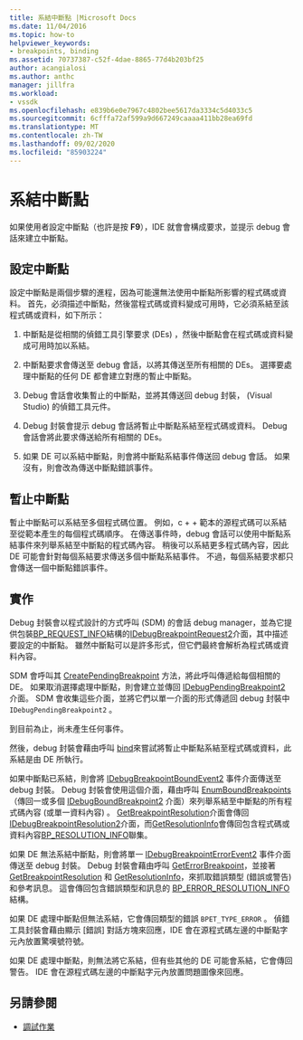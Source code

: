 ```yaml
---
title: 系結中斷點 |Microsoft Docs
ms.date: 11/04/2016
ms.topic: how-to
helpviewer_keywords:
- breakpoints, binding
ms.assetid: 70737387-c52f-4dae-8865-77d4b203bf25
author: acangialosi
ms.author: anthc
manager: jillfra
ms.workload:
- vssdk
ms.openlocfilehash: e839b6e0e7967c4802bee5617da3334c5d4033c5
ms.sourcegitcommit: 6cfffa72af599a9d667249caaaa411bb28ea69fd
ms.translationtype: MT
ms.contentlocale: zh-TW
ms.lasthandoff: 09/02/2020
ms.locfileid: "85903224"
---
```

# <a name="bind-breakpoints"></a>系結中斷點
如果使用者設定中斷點（也許是按 **F9**），IDE 就會會構成要求，並提示 debug 會話來建立中斷點。

## <a name="set-a-breakpoint"></a>設定中斷點
 設定中斷點是兩個步驟的進程，因為可能還無法使用中斷點所影響的程式碼或資料。 首先，必須描述中斷點，然後當程式碼或資料變成可用時，它必須系結至該程式碼或資料，如下所示：

1. 中斷點是從相關的偵錯工具引擎要求 (DEs) ，然後中斷點會在程式碼或資料變成可用時加以系結。

2. 中斷點要求會傳送至 debug 會話，以將其傳送至所有相關的 DEs。 選擇要處理中斷點的任何 DE 都會建立對應的暫止中斷點。

3. Debug 會話會收集暫止的中斷點，並將其傳送回 debug 封裝， (Visual Studio) 的偵錯工具元件。

4. Debug 封裝會提示 debug 會話將暫止中斷點系結至程式碼或資料。 Debug 會話會將此要求傳送給所有相關的 DEs。

5. 如果 DE 可以系結中斷點，則會將中斷點系結事件傳送回 debug 會話。 如果沒有，則會改為傳送中斷點錯誤事件。

## <a name="pending-breakpoints"></a>暫止中斷點
 暫止中斷點可以系結至多個程式碼位置。 例如，c + + 範本的源程式碼可以系結至從範本產生的每個程式碼順序。 在傳送事件時，debug 會話可以使用中斷點系結事件來列舉系結至中斷點的程式碼內容。 稍後可以系結更多程式碼內容，因此 DE 可能會針對每個系結要求傳送多個中斷點系結事件。 不過，每個系結要求都只會傳送一個中斷點錯誤事件。

## <a name="implementation"></a>實作
 Debug 封裝會以程式設計的方式呼叫 (SDM) 的會話 debug manager，並為它提供包裝[BP_REQUEST_INFO](../../extensibility/debugger/reference/bp-request-info.md)結構的[IDebugBreakpointRequest2](../../extensibility/debugger/reference/idebugbreakpointrequest2.md)介面，其中描述要設定的中斷點。 雖然中斷點可以是許多形式，但它們最終會解析為程式碼或資料內容。

 SDM 會呼叫其 [CreatePendingBreakpoint](../../extensibility/debugger/reference/idebugengine2-creatependingbreakpoint.md) 方法，將此呼叫傳遞給每個相關的 DE。 如果取消選擇處理中斷點，則會建立並傳回 [IDebugPendingBreakpoint2](../../extensibility/debugger/reference/idebugpendingbreakpoint2.md) 介面。 SDM 會收集這些介面，並將它們以單一介面的形式傳遞回 debug 封裝中 `IDebugPendingBreakpoint2` 。

 到目前為止，尚未產生任何事件。

 然後，debug 封裝會藉由呼叫 [bind](../../extensibility/debugger/reference/idebugpendingbreakpoint2-bind.md)來嘗試將暫止中斷點系結至程式碼或資料，此系結是由 DE 所執行。

 如果中斷點已系結，則會將 [IDebugBreakpointBoundEvent2](../../extensibility/debugger/reference/idebugbreakpointboundevent2.md) 事件介面傳送至 debug 封裝。 Debug 封裝會使用這個介面，藉由呼叫 [EnumBoundBreakpoints](../../extensibility/debugger/reference/idebugbreakpointboundevent2-enumboundbreakpoints.md)（傳回一或多個 [IDebugBoundBreakpoint2](../../extensibility/debugger/reference/idebugboundbreakpoint2.md) 介面）來列舉系結至中斷點的所有程式碼內容 (或單一資料內容) 。 [GetBreakpointResolution](../../extensibility/debugger/reference/idebugboundbreakpoint2-getbreakpointresolution.md)介面會傳回[IDebugBreakpointResolution2](../../extensibility/debugger/reference/idebugbreakpointresolution2.md)介面，而[GetResolutionInfo](../../extensibility/debugger/reference/idebugbreakpointresolution2-getresolutioninfo.md)會傳回包含程式碼或資料內容[BP_RESOLUTION_INFO](../../extensibility/debugger/reference/bp-resolution-info.md)聯集。

 如果 DE 無法系結中斷點，則會將單一 [IDebugBreakpointErrorEvent2](../../extensibility/debugger/reference/idebugbreakpointerrorevent2.md) 事件介面傳送至 debug 封裝。 Debug 封裝會藉由呼叫 [GetErrorBreakpoint](../../extensibility/debugger/reference/idebugbreakpointerrorevent2-geterrorbreakpoint.md)，並接著 [GetBreakpointResolution](../../extensibility/debugger/reference/idebugerrorbreakpoint2-getbreakpointresolution.md) 和 [GetResolutionInfo](../../extensibility/debugger/reference/idebugerrorbreakpointresolution2-getresolutioninfo.md)，來抓取錯誤類型 (錯誤或警告) 和參考訊息。 這會傳回包含錯誤類型和訊息的 [BP_ERROR_RESOLUTION_INFO](../../extensibility/debugger/reference/bp-error-resolution-info.md) 結構。

 如果 DE 處理中斷點但無法系結，它會傳回類型的錯誤 `BPET_TYPE_ERROR` 。 偵錯工具封裝會藉由顯示 [錯誤] 對話方塊來回應，IDE 會在源程式碼左邊的中斷點字元內放置驚嘆號符號。

 如果 DE 處理中斷點，則無法將它系結，但有些其他的 DE 可能會系結，它會傳回警告。 IDE 會在源程式碼左邊的中斷點字元內放置問題圖像來回應。

## <a name="see-also"></a>另請參閱
- [調試作業](../../extensibility/debugger/debugging-tasks.md)
